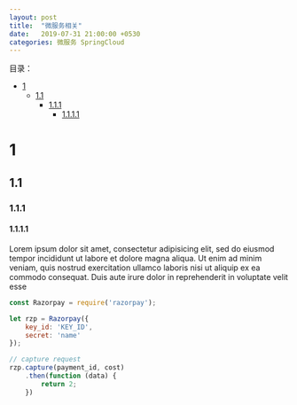 ```yaml
---
layout: post
title:  "微服务相关"
date:   2019-07-31 21:00:00 +0530
categories: 微服务 SpringCloud
---
```


目录：
- [1](#1)
  * [1.1](#11)
    + [1.1.1](#111)
      - [1.1.1.1](#1111)


# 1
## 1.1
### 1.1.1
#### 1.1.1.1

Lorem ipsum dolor sit amet, consectetur adipisicing elit, sed do eiusmod tempor incididunt ut labore et dolore magna aliqua. Ut enim ad minim veniam, quis nostrud exercitation ullamco laboris nisi ut aliquip ex ea commodo consequat. Duis aute irure dolor in reprehenderit in voluptate velit esse

```javascript
const Razorpay = require('razorpay');

let rzp = Razorpay({
	key_id: 'KEY_ID',
	secret: 'name'
});

// capture request
rzp.capture(payment_id, cost)
	.then(function (data) {
		return 2;
	})
```
